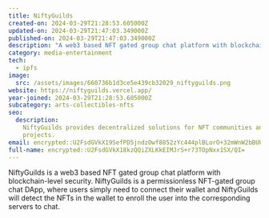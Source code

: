 ```yaml
---
title: NiftyGuilds
created-on: 2024-03-29T21:28:53.605000Z
updated-on: 2024-03-29T21:47:03.349000Z
published-on: 2024-03-29T21:47:03.349000Z
description: "A web3 based NFT gated group chat platform with blockchain level security."
category: media-entertainment
tech:
  - ipfs
image:
  src: /assets/images/660736b1d3ce5e439cb32029_niftyguilds.png
website: https://niftyguilds.vercel.app/
year-joined: 2024-03-29T21:28:53.605000Z
subcategory: arts-collectibles-nfts
seo:
  description:
    NiftyGuilds provides decentralized solutions for NFT communities and
    projects.
email: encrypted::U2FsdGVkX19SefPD5jndzOwf8852zYc444plBLorO+32mWnW2bBUUb6BrgjQQE5Y
full-name: encrypted::U2FsdGVkX18kzQQiZXLKkEIMJrS+r73TOpNxx1SX/QI=
---
```


NiftyGuilds is a web3 based NFT gated group chat platform with blockchain-level security. NiftyGuilds is a permissionless NFT-gated group chat DApp, where users simply need to connect their wallet and NiftyGuilds will detect the NFTs in the wallet to enroll the user into the corresponding servers to chat.
